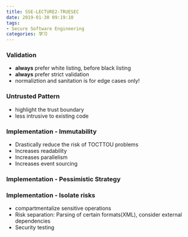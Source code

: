 ```yaml
---
title: SSE-LECTURE2-TRUESEC
date: 2019-01-30 09:19:10
tags:
- Secure Software Engineering
categories: 学习
---
```


### Validation
- **always** prefer white listing, before black listing
- **always** prefer strict validation
- normaliztion and sanitation is for edge cases only!

### Untrusted Pattern
- highlight the trust boundary
- less intrusive to existing code

### Implementation - Immutability
- Drastically reduce the risk of TOCTTOU problems
- Increases readability
- Increases parallelism
- Increases event sourcing

### Implementation - Pessimistic Strategy


### Implementation - Isolate risks
- compartmentalize sensitive operations
- Risk separation: Parsing of certain formats(XML), consider external dependencies
- Security testing